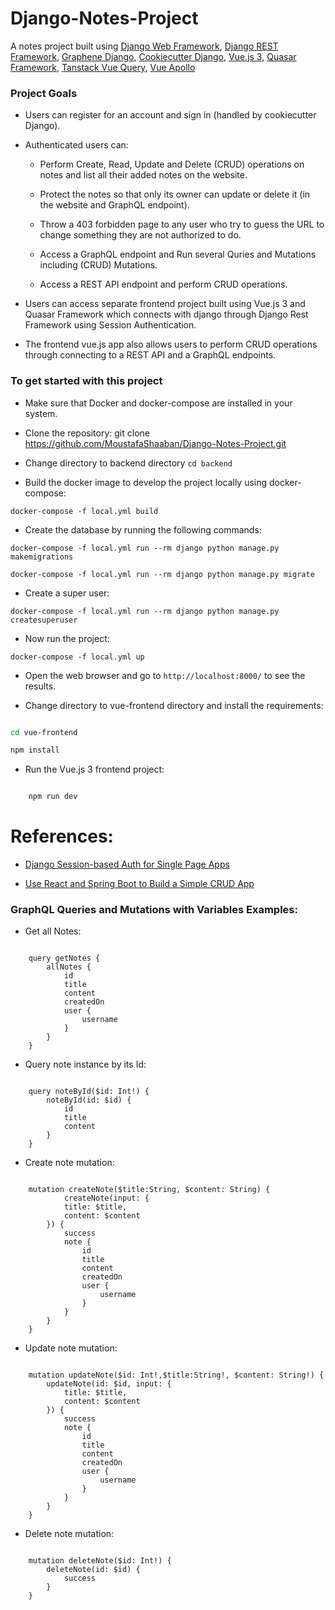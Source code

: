 # Django-Notes-Project

A notes project built using 
    [Django Web Framework](https://www.djangoproject.com/), 
    [Django REST Framework](https://www.django-rest-framework.org), 
    [Graphene Django](https://docs.graphene-python.org/projects/django/en/latest/), 
    [Cookiecutter Django](https://github.com/cookiecutter/cookiecutter-django),
    [Vue.js 3](https://vuejs.org/),
    [Quasar Framework](https://quasar.dev/),
    [Tanstack Vue Query](https://tanstack.com/query/latest/docs/vue/overview),
    [Vue Apollo](https://apollo.vuejs.org/)

###  Project Goals

* Users can register for an account and sign in (handled by cookiecutter Django).

* Authenticated users can:

    * Perform Create, Read, Update and Delete (CRUD) operations on notes and list all their added notes on the website.
    
    * Protect the notes so that only its owner can update or delete it (in the website and GraphQL endpoint).

    * Throw a 403 forbidden page to any user who try to guess the URL to change something they are not authorized to do.

    * Access a GraphQL endpoint and Run several Quries and Mutations including (CRUD) Mutations.

    * Access a REST API endpoint and perform CRUD operations.


* Users can access separate frontend project built using Vue.js 3 and Quasar Framework which connects with django through Django Rest Framework using Session Authentication.

* The frontend vue.js app also allows users to perform CRUD operations through connecting to a REST API and a GraphQL endpoints.
 


### To get started with this project

* Make sure that Docker and docker-compose are installed in your system.

* Clone the repository: git clone https://github.com/MoustafaShaaban/Django-Notes-Project.git

* Change directory to backend directory ``` cd backend ```

* Build the docker image to develop the project locally using docker-compose:

``` docker-compose -f local.yml build ```

* Create the database by running the following commands:

` docker-compose -f local.yml run --rm django python manage.py makemigrations `

` docker-compose -f local.yml run --rm django python manage.py migrate `

* Create a super user:

` docker-compose -f local.yml run --rm django python manage.py createsuperuser `

* Now run the project:

``` docker-compose -f local.yml up ```

* Open the web browser and go to ` http://localhost:8000/ ` to see the results.

* Change directory to vue-frontend directory and install the requirements:

```bash

cd vue-frontend

npm install

```

* Run the Vue.js 3 frontend project:

```bash

    npm run dev

```


# References:

* [Django Session-based Auth for Single Page Apps](https://testdriven.io/blog/django-spa-auth/)

* [Use React and Spring Boot to Build a Simple CRUD App](https://developer.okta.com/blog/2022/06/17/simple-crud-react-and-spring-boot)


### GraphQL Queries and Mutations with Variables Examples:

* Get all Notes:

```gql

    query getNotes {
        allNotes {
            id
            title
            content
            createdOn
            user {
                username
            }
        }
    }

```

* Query note instance by its Id:

```gql

    query noteById($id: Int!) {
        noteById(id: $id) {
            id
            title
            content
        }
    }

```

* Create note mutation:

```gql

    mutation createNote($title:String, $content: String) {
            createNote(input: {
            title: $title,
            content: $content
        }) {
            success
            note {
                id
                title
                content
                createdOn
                user {
                    username
                }
            }
        }
    }

```

* Update note mutation:

```gql

    mutation updateNote($id: Int!,$title:String!, $content: String!) {
        updateNote(id: $id, input: {
            title: $title,
            content: $content
        }) {
            success
            note {
                id
                title
                content
                createdOn
                user {
                    username
                }
            }
        }
    }

```

* Delete note mutation:

```gql

    mutation deleteNote($id: Int!) {
        deleteNote(id: $id) {
            success
        }
    }

```
